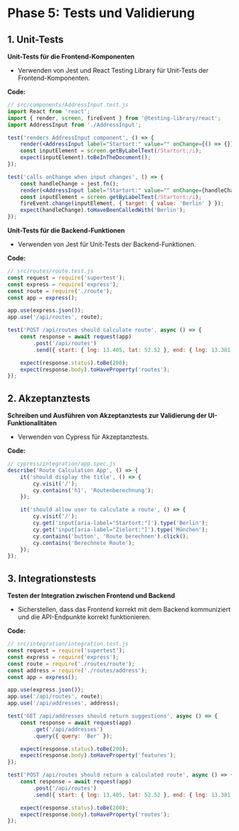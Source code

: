 # Phase 5: Tests und Validierung

## 1. Unit-Tests

**Unit-Tests für die Frontend-Komponenten**
- Verwenden von Jest und React Testing Library für Unit-Tests der Frontend-Komponenten.

**Code:**
```jsx
// src/components/AddressInput.test.js
import React from 'react';
import { render, screen, fireEvent } from '@testing-library/react';
import AddressInput from './AddressInput';

test('renders AddressInput component', () => {
    render(<AddressInput label="Startort:" value="" onChange={() => {}} />);
    const inputElement = screen.getByLabelText(/Startort:/i);
    expect(inputElement).toBeInTheDocument();
});

test('calls onChange when input changes', () => {
    const handleChange = jest.fn();
    render(<AddressInput label="Startort:" value="" onChange={handleChange} />);
    const inputElement = screen.getByLabelText(/Startort:/i);
    fireEvent.change(inputElement, { target: { value: 'Berlin' } });
    expect(handleChange).toHaveBeenCalledWith('Berlin');
});
```

**Unit-Tests für die Backend-Funktionen**
- Verwenden von Jest für Unit-Tests der Backend-Funktionen.

**Code:**
```javascript
// src/routes/route.test.js
const request = require('supertest');
const express = require('express');
const route = require('./route');
const app = express();

app.use(express.json());
app.use('/api/routes', route);

test('POST /api/routes should calculate route', async () => {
    const response = await request(app)
        .post('/api/routes')
        .send({ start: { lng: 13.405, lat: 52.52 }, end: { lng: 13.381, lat: 52.53 } });

    expect(response.status).toBe(200);
    expect(response.body).toHaveProperty('routes');
});
```

## 2. Akzeptanztests

**Schreiben und Ausführen von Akzeptanztests zur Validierung der UI-Funktionalitäten**
- Verwenden von Cypress für Akzeptanztests.

**Code:**
```javascript
// cypress/integration/app.spec.js
describe('Route Calculation App', () => {
    it('should display the title', () => {
        cy.visit('/');
        cy.contains('h1', 'Routenberechnung');
    });

    it('should allow user to calculate a route', () => {
        cy.visit('/');
        cy.get('input[aria-label="Startort:"]').type('Berlin');
        cy.get('input[aria-label="Zielort:"]').type('München');
        cy.contains('button', 'Route berechnen').click();
        cy.contains('Berechnete Route');
    });
});
```

## 3. Integrationstests

**Testen der Integration zwischen Frontend und Backend**
- Sicherstellen, dass das Frontend korrekt mit dem Backend kommuniziert und die API-Endpunkte korrekt funktionieren.

**Code:**
```javascript
// src/integration/integration.test.js
const request = require('supertest');
const express = require('express');
const route = require('./routes/route');
const address = require('./routes/address');
const app = express();

app.use(express.json());
app.use('/api/routes', route);
app.use('/api/addresses', address);

test('GET /api/addresses should return suggestions', async () => {
    const response = await request(app)
        .get('/api/addresses')
        .query({ query: 'Ber' });

    expect(response.status).toBe(200);
    expect(response.body).toHaveProperty('features');
});

test('POST /api/routes should return a calculated route', async () => {
    const response = await request(app)
        .post('/api/routes')
        .send({ start: { lng: 13.405, lat: 52.52 }, end: { lng: 13.381, lat: 52.53 } });

    expect(response.status).toBe(200);
    expect(response.body).toHaveProperty('routes');
});
```